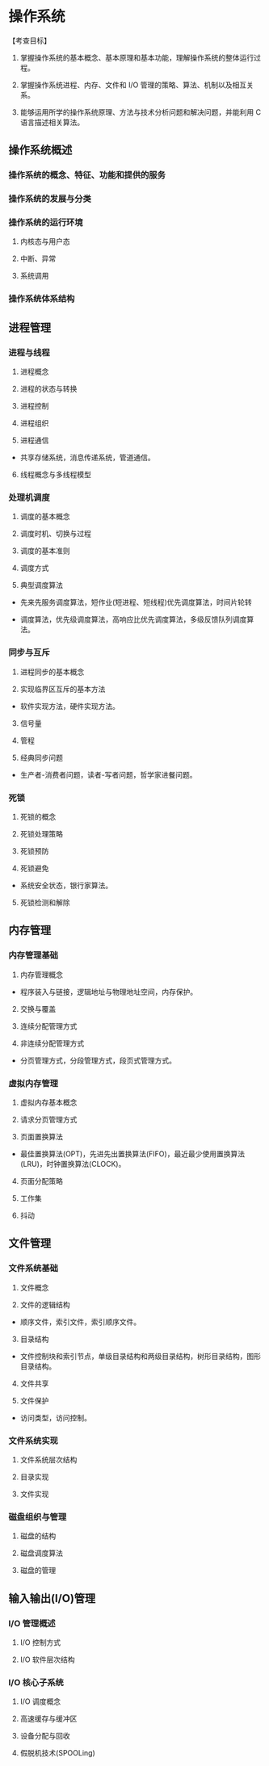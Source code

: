 # 操作系统

【考查目标】

1. 掌握操作系统的基本概念、基本原理和基本功能，理解操作系统的整体运行过程。

2. 掌握操作系统进程、内存、文件和 I/O 管理的策略、算法、机制以及相互关系。

3. 能够运用所学的操作系统原理、方法与技术分析问题和解决问题，并能利用 C 语言描述相关算法。

## 操作系统概述

### 操作系统的概念、特征、功能和提供的服务

### 操作系统的发展与分类

### 操作系统的运行环境

1. 内核态与用户态

2. 中断、异常

3. 系统调用

### 操作系统体系结构

## 进程管理

### 进程与线程

1. 进程概念

2. 进程的状态与转换

3. 进程控制

4. 进程组织

5. 进程通信

- 共享存储系统，消息传递系统，管道通信。

6. 线程概念与多线程模型

### 处理机调度

1. 调度的基本概念

2. 调度时机、切换与过程

3. 调度的基本准则

4. 调度方式

5. 典型调度算法

- 先来先服务调度算法，短作业(短进程、短线程)优先调度算法，时间片轮转

- 调度算法，优先级调度算法，高响应比优先调度算法，多级反馈队列调度算法。

### 同步与互斥

1. 进程同步的基本概念

2. 实现临界区互斥的基本方法

- 软件实现方法，硬件实现方法。

3. 信号量

4. 管程

5. 经典同步问题

- 生产者-消费者问题，读者-写者问题，哲学家进餐问题。

### 死锁

1. 死锁的概念

2. 死锁处理策略

3. 死锁预防

4. 死锁避免

- 系统安全状态，银行家算法。

5. 死锁检测和解除

## 内存管理

### 内存管理基础

1. 内存管理概念

- 程序装入与链接，逻辑地址与物理地址空间，内存保护。

2. 交换与覆盖

3. 连续分配管理方式

4. 非连续分配管理方式

- 分页管理方式，分段管理方式，段页式管理方式。

### 虚拟内存管理

1. 虚拟内存基本概念

2. 请求分页管理方式

3. 页面置换算法

- 最佳置换算法(OPT)，先进先出置换算法(FIFO)，最近最少使用置换算法(LRU)，时钟置换算法(CLOCK)。

4. 页面分配策略

5. 工作集

6. 抖动

## 文件管理

### 文件系统基础

1. 文件概念

2. 文件的逻辑结构

- 顺序文件，索引文件，索引顺序文件。

3. 目录结构

- 文件控制块和索引节点，单级目录结构和两级目录结构，树形目录结构，图形目录结构。

4. 文件共享

5. 文件保护

- 访问类型，访问控制。

### 文件系统实现

1. 文件系统层次结构

2. 目录实现

3. 文件实现

### 磁盘组织与管理

1. 磁盘的结构

2. 磁盘调度算法

3. 磁盘的管理

## 输入输出(I/O)管理

### I/O 管理概述

1. I/O 控制方式

2. I/O 软件层次结构

### I/O 核心子系统

1. I/O 调度概念

2. 高速缓存与缓冲区

3. 设备分配与回收

4. 假脱机技术(SPOOLing)
